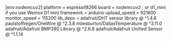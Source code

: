 [env:nodemcuv2]
platform = espressif8266
board = nodemcuv2          ; or d1_mini if you use Wemos D1 mini
framework = arduino
upload_speed = 921600
monitor_speed = 115200
lib_deps =
  adafruit/DHT sensor library @ ^1.4.6
  paulstoffregen/OneWire @ ^2.3.8
  milesburton/DallasTemperature @ ^3.11.0
  adafruit/Adafruit BMP280 Library @ ^2.6.8
  adafruit/Adafruit Unified Sensor @ ^1.1.14
